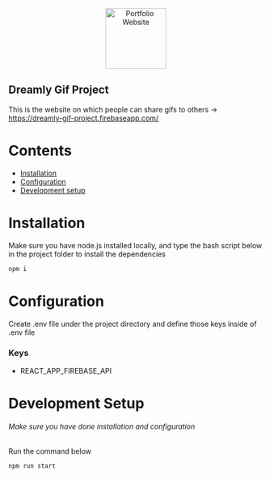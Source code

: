 <p align="center">
  <img src="https://user-images.githubusercontent.com/31304661/77071478-7492b400-6a2f-11ea-99a0-50374f4ca827.png" style="width:120px" alt="Portfolio Website">
</p>

## Dreamly Gif Project

This is the website on which people can share gifs to others
-> https://dreamly-gif-project.firebaseapp.com/

# Contents

- [Installation](#installation)
- [Configuration](#configuration)
- [Development setup](#development-setup)

# Installation

Make sure you have node.js installed locally, and type the bash script below in the project folder to install the dependencies

```bash
npm i
```

# Configuration

Create .env file under the project directory and define those keys inside of .env file

### Keys

- REACT_APP_FIREBASE_API

# Development Setup

###### Make sure you have done installation and configuration

Run the command below

```bash
npm run start
```
